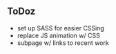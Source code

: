 ## ToDoz ##

- set up SASS for easier CSSing
- replace JS animation w/ CSS
- subpage w/ links to recent work